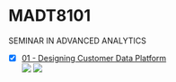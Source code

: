 # MADT8101
SEMINAR IN ADVANCED ANALYTICS
- [x] [01 - Designing Customer Data Platform](./Homework%2001%20-%20Analysis%20of%20customer%20behaviors)  
[![](https://img.shields.io/badge/-Concept-blue)](#) [![](https://img.shields.io/badge/-Presentation-blue)](#)
